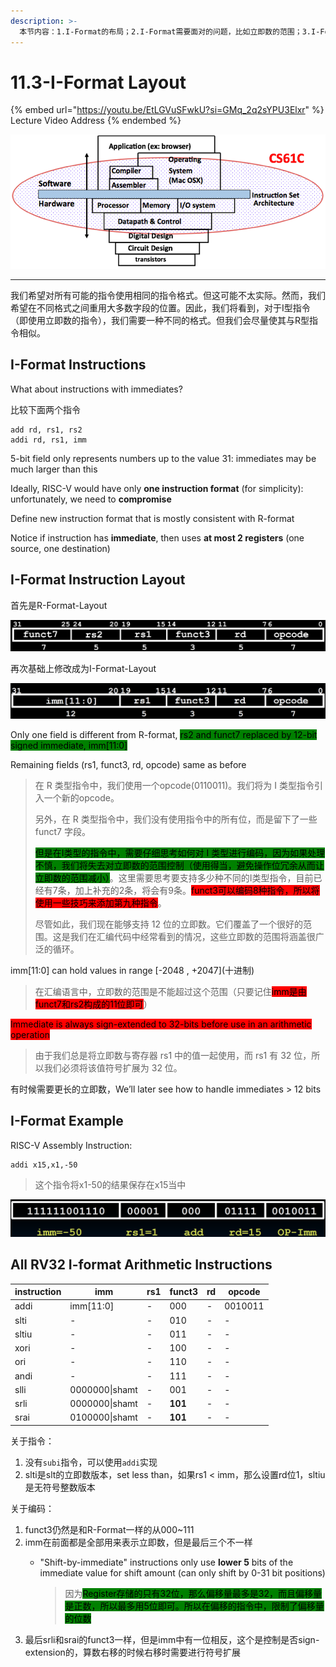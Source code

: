 ```yaml
---
description: >-
  本节内容：1.I-Format的布局；2.I-Format需要面对的问题，比如立即数的范围；3.I-Format的例子；4.所有的I-Format指令，关键看如何编码偏移指令；
---
```


# 11.3-I-Format Layout

{% embed url="https://youtu.be/EtLGVuSFwkU?si=GMq_2q2sYPU3Elxr" %}
Lecture Video Address
{% endembed %}

![image-20240525214016202](../.image/image-20240525214016202.png)

***

我们希望对所有可能的指令使用相同的指令格式。但这可能不太实际。然而，我们希望在不同格式之间重用大多数字段的位置。因此，我们将看到，对于I型指令（即使用立即数的指令），我们需要一种不同的格式。但我们会尽量使其与R型指令相似。

## I-Format Instructions

What about instructions with immediates?

比较下面两个指令

```assembly
add rd, rs1, rs2
addi rd, rs1, imm
```

5-bit field only represents numbers up to the value 31: immediates may be much larger than this

Ideally, RISC-V would have only **one instruction format** (for simplicity): unfortunately, we need to **compromise**

Define new instruction format that is mostly consistent with R-format

Notice if instruction has **immediate**, then uses **at most 2 registers** (one source, one destination)

## I-Format Instruction Layout

首先是R-Format-Layout

![R-Format-Layout](.image/image-20240607094235968.png)

再次基础上修改成为I-Format-Layout

![I-Format-Layout](.image/image-20240607095041087.png)

Only one field is different from R-format, <mark style="background-color:green;">rs2 and funct7 replaced by 12-bit signed immediate, imm\[11:0]</mark>

Remaining fields (rs1, funct3, rd, opcode) same as before

> 在 R 类型指令中，我们使用一个opcode(0110011)。我们将为 I 类型指令引入一个新的opcode。
>
> 另外，在 R 类型指令中，我们没有使用指令中的所有位，而是留下了一些 funct7 字段。
>
> <mark style="background-color:green;">但是在I类型的指令中，需要仔细思考如何对 I 类型进行编码，因为如果处理不慎，我们将失去对立即数的范围控制（使用得当，避免操作位冗余从而让立即数的范围减小）</mark>。这里需要思考要支持多少种不同的I类型指令，目前已经有7条，加上补充的2条，将会有9条。<mark style="background-color:red;">funct3可以编码8种指令，所以将使用一些技巧来添加第九种指令</mark>。
>
> 尽管如此，我们现在能够支持 12 位的立即数。它们覆盖了一个很好的范围。这是我们在汇编代码中经常看到的情况，这些立即数的范围将涵盖很广泛的循环。

imm\[11:0] can hold values in range \[-2048 , +2047]\(十进制)

> 在汇编语言中，立即数的范围是不能超过这个范围（只要记住<mark style="background-color:red;">imm是由funct7和rs2构成的11位即可</mark>）

<mark style="background-color:red;">Immediate is always sign-extended to 32-bits before use in an arithmetic operation</mark>

> 由于我们总是将立即数与寄存器 rs1 中的值一起使用，而 rs1 有 32 位，所以我们必须将该值符号扩展为 32 位。

有时候需要更长的立即数，We’ll later see how to handle immediates > 12 bits

## I-Format Example

RISC-V Assembly Instruction:

```assembly
addi x15,x1,-50
```

> 这个指令将x1-50的结果保存在x15当中

![addi x15, x1, -50 machine code](.image/image-20240607095120096.png)

## All RV32 I-format Arithmetic Instructions

| instruction | imm            | rs1 | funct3  | rd | opcode  |
| ----------- | -------------- | --- | ------- | -- | ------- |
| addi        | imm\[11:0]     | -   | 000     | -  | 0010011 |
| slti        | -              | -   | 010     | -  | -       |
| sltiu       | -              | -   | 011     | -  | -       |
| xori        | -              | -   | 100     | -  | -       |
| ori         | -              | -   | 110     | -  | -       |
| andi        | -              | -   | 111     | -  | -       |
| slli        | 0000000\|shamt | -   | 001     | -  | -       |
| srli        | 0000000\|shamt | -   | **101** | -  | -       |
| srai        | 0100000\|shamt | -   | **101** | -  | -       |

关于指令：

1. 没有`subi`指令，可以使用`addi`实现
2. slti是slt的立即数版本，set less than，如果rs1 < imm，那么设置rd位1，sltiu是无符号整数版本

关于编码：

1. funct3仍然是和R-Format一样的从000\~111
2. imm在前面都是全部用来表示立即数，但是最后三个不一样
   *   "Shift-by-immediate" instructions only use **lower 5** bits of the immediate value for shift amount (can only shift by 0-31 bit positions)

       > 因为<mark style="background-color:green;">Register存储的只有32位，那么偏移量最多是32，而且偏移量是正数，所以最多用5位即可。所以在偏移的指令中，限制了偏移量的位数</mark>
3. 最后srli和srai的funct3一样，但是imm中有一位相反，这个是控制是否sign-extension的，算数右移的时候右移时需要进行符号扩展
